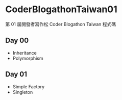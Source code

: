 # CoderBlogathonTaiwan01
第 01 屆開發者寫作松 Coder Blogathon Taiwan 程式碼
## Day 00
* Inheritance
* Polymorphism
## Day 01
* Simple Factory
* Singleton
